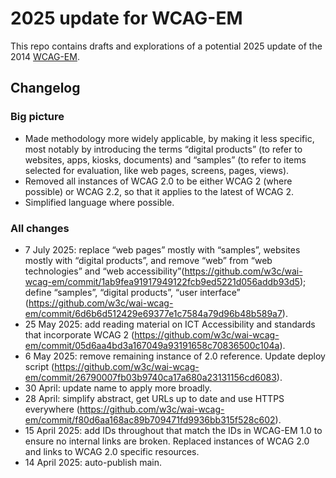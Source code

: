 # 2025 update for WCAG-EM

This repo contains drafts and explorations of a potential 2025 update of the 2014 [WCAG-EM](https://www.w3.org/TR/WCAG-EM/).

## Changelog

### Big picture

- Made methodology more widely applicable, by making it less specific, most notably by introducing the terms “digital products” (to refer to websites, apps, kiosks, documents) and “samples” (to refer to items selected for evaluation, like web pages, screens, pages, views).
- Removed all instances of WCAG 2.0 to be either WCAG 2 (where possible) or WCAG 2.2, so that it applies to the latest of WCAG 2.
- Simplified language where possible.

### All changes

- 7 July 2025: replace “web pages” mostly with “samples”, websites mostly with “digital products”, and remove “web” from “web technologies” and “web accessibility”(https://github.com/w3c/wai-wcag-em/commit/1ab9fea91917949122fcb9ed5221d056addb93d5); define “samples”, “digital products”, “user interface” (https://github.com/w3c/wai-wcag-em/commit/6d6b6d512429e69377e1c7584a79d96b48b589a7).
- 25 May 2025: add reading material on ICT Accessibility and standards that incorporate WCAG 2 (https://github.com/w3c/wai-wcag-em/commit/05d6aa4bd3a167049a93191658c70836500c104a).
- 6 May 2025: remove remaining instance of 2.0 reference. Update deploy script (https://github.com/w3c/wai-wcag-em/commit/26790007fb03b9740ca17a680a23131156cd6083).
- 30 April: update name to apply more broadly.
- 28 April: simplify abstract, get URLs up to date and use HTTPS everywhere (https://github.com/w3c/wai-wcag-em/commit/f80d6aa168ac89b709471fd9936bb315f528c602).
- 15 April 2025: add IDs throughout that match the IDs in WCAG-EM 1.0 to ensure no internal links are broken. Replaced instances of WCAG 2.0 and links to WCAG 2.0 specific resources.
- 14 April 2025: auto-publish main.
